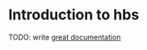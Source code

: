 # Introduction to hbs

TODO: write [great documentation](http://jacobian.org/writing/great-documentation/what-to-write/)
